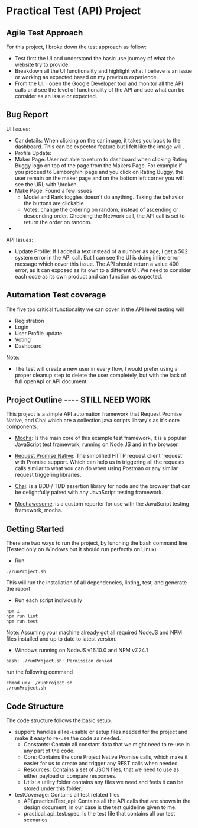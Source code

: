 # Practical Test (API) Project

## Agile Test Approach 
For this project, I broke down the test approach as follow:

* Test first the UI and understand the basic use journey of what the website try to provide.
* Breakdown all the UI functionality and highlight what I believe is an issue or working as expected based on my previous experience. 
* From the UI, I open the Google Developer tool and monitor all the API calls and see the level of functionality of the API and see what can be consider as an issue or expected.


## Bug Report

UI Issues:

* Car details: When clicking on the car image, it takes you back to the dashboard. This can be expected feature but I felt like the image will .
* Profile Update: 
* Maker Page: User not able to return to dashboard when clicking Rating Buggy logo on top of the page from the Makers Page. For example if you proceed to Lamborghini page and you click on Rating Buggy, the user remain on the maker page and on the bottom left corner you will see the URL with \broken.
* Make Page: Found a few issues
  * Model and Rank toggles doesn't do anything. Taking the behavior the buttons are clickable 
  * Votes, change the ordering on random, instead of ascending or descending order. Checking the Network call, the API call is set to return the order on random.
*  


API Issues:

* Update Profile: If I added a text instead of a number as age, I get a 502 system error in the API call. 
But I can see the UI is doing inline error message which cover this issue. The API should return a value 400 error, as it can exposed as its own to a different UI. We need to consider each code as its own product and can function as expected.

## Automation Test coverage

The five top critical functionality we can cover in the API level testing will

* Registration
* Login
* User Profile update
* Voting
* Dashboard

Note:
  * The test will create a new user in every flow, I would prefer using a proper cleanup step to delete the user completely, but with the lack of full openApi or API document.  
## Project Outline ---- STILL NEED WORK

This project is a simple API automation framework that Request Promise Native, and Chai which are a collection java scripts library's as it's core components.

* [Mocha](https://mochajs.org/): Is the main core of this example test framework, it is a popular JavaScript test framework, running on Node.JS and in the browser.

* [Request Promise Native](https://github.com/request/request-promise-native): The simplified HTTP request client 'request' with Promise support. Which can help us in triggering all the requests calls similar to what you can do when using Postman or any similar request triggering libraries.

* [Chai](https://www.chaijs.com/): is a BDD / TDD assertion library for node and the browser that can be delightfully paired with any JavaScript testing framework.

* [Mochawesome](https://www.npmjs.com/package/mochawesome): is a custom reporter for use with the JavaScript testing framework, mocha.

## Getting Started
There are two ways to run the project, by lunching the bash command line (Tested only on Windows but it should run perfectly on Linux)

* Run 
```
./runProject.sh
```
 This will run the installation of all dependencies, linting, test, and generate the report

* Run each script individually

```
npm i
npm run lint
npm run test
```
Note:
Assuming your machine already got all required NodeJS and NPM files installed and up to date to latest version.
* Windows running on NodeJS v16.10.0 and NPM v7.24.1
 
```
bash: ./runProject.sh: Permission denied
```
run the following command
```
chmod u+x ./runProject.sh
./runProject.sh
```

## Code Structure

The code structure follows the basic setup.
   
   * support: handles all re-usable or setup files needed for the project and 
   make it easy to re-use the code as needed.
     * Constants: Contain all constant data that we might need to re-use in any part of the code.
     * Core: Contains the core Project Native Promise calls, which make it easier for us to create and trigger any REST calls when needed.
     * Resources: Contains a set of JSON files, that we need to use as either payload or compare responses.
     * Utils: a utility folder contains any files we need and feels it can be stored under this folder.
   * testCoverage: Contains all test related files
       * API\practicalTest_api: Contains all the API calls that are shown in the design document, in our case is the test guideline given to me.
       * practical_api_test.spec: Is the test file that contains all our test scenarios
